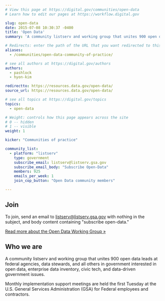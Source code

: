 ```yaml
---
# View this page at https://digital.gov/communities/open-data
# Learn how to edit our pages at https://workflow.digital.gov

slug: open-data
date: 2015-07-08 10:30:37 -0400
title: 'Open Data'
summary: 'A community listserv and working group that unites 900 open data leads at federal agencies, data stewards, and all others in government interested in open data, enterprise data inventory, civic tech, and data-driven government issues.'

# Redirects: enter the path of the URL that you want redirected to this page
aliases:
  - /communities/open-data-community-of-practice/

# see all authors at https://digital.gov/authors
authors:
  - pashlock
  - hyon-kim

redirectto: https://resources.data.gov/open-data/
source_url: https://resources.data.gov/open-data/

# see all topics at https://digital.gov/topics
topics:
  - open-data

# Weight: controls how this page appears across the site
# 0 -- hidden
# 1 -- visible
weight: 1

kicker: "Communities of practice"

community_list:
  - platform: "listserv"
    type: government
    subscribe_email: listserv@listserv.gsa.gov
    subscribe_email_body: "Subscribe Open-Data"
    members: 925
    emails_per_week: 1
    join_cop_button: "Open Data community members"

---
```


## Join

To join, send an email to [listserv@listserv.gsa.gov](mailto:listserv@listserv.gsa.gov?subject=&amp;body=subscribe%20open-data) with nothing in the subject, and body content containing "subscribe open-data."

[Read more about the Open Data Working Group »](https://project-open-data.cio.gov/working-group/)

## Who we are

A community listserv and working group that unites 900 open data leads at federal agencies, data stewards, and all others in government interested in open data, enterprise data inventory, civic tech, and data-driven government issues.

Monthly implementation support meetings are held the first Tuesday at the U.S. General Services Administration (GSA) for Federal employees and contractors.
